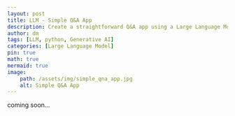 ```yaml
---
layout: post
title: LLM - Simple Q&A App
description: Create a straightforward Q&A app using a Large Language Model (LLM) for instant and accurate answers to your queries.
author: dm
tags: [LLM, python, Generative AI]
categories: [Large Language Model]
pin: true
math: true
mermaid: true
image:
    path: /assets/img/simple_qna_app.jpg
    alt: Simple Q&A App
---
```


coming soon...